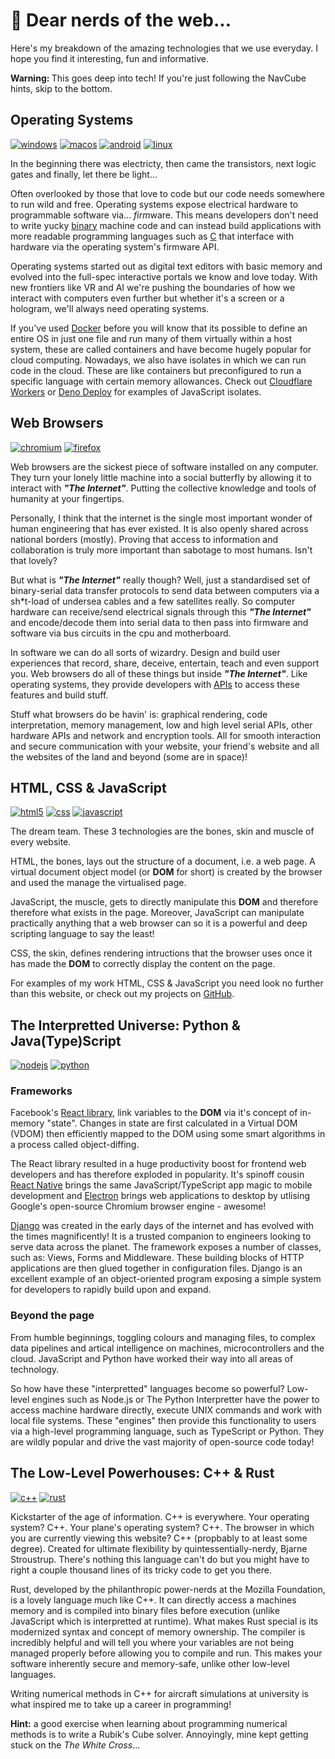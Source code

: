 # 🤖 Dear nerds of the web...

Here's my breakdown of the amazing technologies that we use everyday. I hope you find it interesting, fun and informative.

<strong>Warning: </strong>This goes deep into tech! If you're just following the NavCube hints, skip to the bottom.

## Operating Systems

<div class="row justify-center">
  <a target="_blank" href="https://windows.com"><img class="icon" src="/icons/windows.svg" alt="windows"></a>
  <a target="_blank" href="https://www.apple.com/macos/"><img class="icon" src="/icons/macos.svg" alt="macos"></a>
  <a target="_blank" href="https://android.com"><img class="icon" src="/icons/android.svg" alt="android"></a>
  <a target="_blank" href="https://www.opengroup.org/membership/forums/platform/unix"><img class="icon" src="/icons/linux.svg" alt="linux"></a>
</div>

In the beginning there was electricty, then came the transistors, next logic gates and finally, let there be light...

Often overlooked by those that love to code but our code needs somewhere to run wild and free. Operating systems expose electrical hardware to programmable software via... <i>firm</i>ware. This means developers don't need to write yucky <a target="_blank" href="https://en.wikipedia.org/wiki/Binary_code">binary</a> machine code and can instead build applications with more readable programming languages such as <a target="_blank" href="https://en.wikipedia.org/wiki/C_(programming_language)">C</a> that interface with hardware via the operating system's firmware API.

Operating systems started out as digital text editors with basic memory and evolved into the full-spec interactive portals we know and love today. With new frontiers like VR and AI we're pushing the boundaries of how we interact with computers even further but whether it's a screen or a hologram, we'll always need operating systems.

If you've used <a href="https://www.docker.com/">Docker</a> before you will know that its possible to define an entire OS in just one file and run many of them virtually within a host system, these are called containers and have become hugely popular for cloud computing. Nowadays, we also have isolates in which we can run code in the cloud. These are like containers but preconfigured to run a specific language with certain memory allowances. Check out <a href="https://workers.cloudflare.com/">Cloudflare Workers</a> or <a href="https://deno.com/deploy">Deno Deploy</a> for examples of JavaScript isolates.

## Web Browsers

<div class="row justify-center">
  <a target="_blank" href="https://www.chromium.org"><img class="icon" src="/icons/chromium.svg" alt="chromium"></a>
  <a target="_blank" href="https://www.mozilla.org/firefox/"><img class="icon" src="/icons/firefox.svg" alt="firefox"></a>
</div>

Web browsers are the sickest piece of software installed on any computer. They turn your lonely little machine into a social butterfly by allowing it to interact with <strong><i>"The Internet"</i></strong>. Putting the collective knowledge and tools of humanity at your fingertips.

Personally, I think that the internet is the single most important wonder of human engineering that has ever existed. It is also openly shared across national borders (mostly). Proving that access to information and collaboration is truly more important than sabotage to most humans. Isn't that lovely?

But what is <strong><i>"The Internet"</i></strong> really though? Well, just a standardised set of binary-serial data transfer protocols to send data between computers via a sh\*t-load of undersea cables and a few satellites really. So computer hardware can receive/send electrical signals through this <strong><i>"The Internet"</i></strong> and encode/decode them into serial data to then pass into firmware and software via bus circuits in the cpu and motherboard.

In software we can do all sorts of wizardry. Design and build user experiences that record, share, deceive, entertain, teach and even support you. Web browsers do all of these things but inside <strong><i>"The Internet"</i></strong>. Like operating systems, they provide developers with <a href="https://developer.mozilla.org/en-US/docs/Web/API">APIs</a> to access these features and build stuff.

Stuff what browsers do be havin' is: graphical rendering, code interpretation, memory management, low and high level serial APIs, other hardware APIs and network and encryption tools. All for smooth interaction and secure communication with your website, your friend's website and all the websites of the land and beyond (some are in space)!

## HTML, CSS & JavaScript

<div class="row justify-center">
  <a target="_blank" href="https://developer.mozilla.org/docs/Web/HTML5"><img class="icon" src="/icons/html5.svg" alt="html5"></a>
  <a target="_blank" href="https://developer.mozilla.org/docs/Web/CSS"><img class="icon" src="/icons/css.svg" alt="css"></a>
  <a target="_blank" href="https://developer.mozilla.org/docs/Web/JavaScript"><img class="icon" src="/icons/javascript.svg" alt="javascript"></a>
</div>

The dream team. These 3 technologies are the bones, skin and muscle of every website.

HTML, the bones, lays out the structure of a document, i.e. a web page. A virtual document object model (or **DOM** for short) is created by the browser and used the manage the virtualised page.

JavaScript, the muscle, gets to directly manipulate this **DOM** and therefore therefore what exists in the page. Moreover, JavaScript can manipulate practically anything that a web browser can so it is a powerful and deep scripting language to say the least!

CSS, the skin, defines rendering intructions that the browser uses once it has made the **DOM** to correctly display the content on the page.

For examples of my work HTML, CSS & JavaScript you need look no further than this website, or check out my projects on <a target="_blank" href="https://github.com/sebringrose">GitHub</a>.

## The Interpretted Universe: Python & Java(Type)Script

<div class="row justify-center">
  <a target="_blank" href="https://nodejs.org"><img class="icon" src="/icons/nodejs.svg" alt="nodejs"></a>
  <a target="_blank" href="https://www.python.org"><img class="icon" src="/icons/python.svg" alt="python"></a>
</div>

### Frameworks

Facebook's <a target="_blank" href="https://reactjs.org/">React library</a>, link variables to the **DOM** via it's concept of in-memory "state". Changes in state are first calculated in a Virtual DOM (VDOM) then efficiently mapped to the DOM using some smart algorithms in a process called object-diffing.

The React library resulted in a huge productivity boost for frontend web developers and has therefore exploded in popularity. It's spinoff cousin <a target="_blank" href="https://reactnative.dev/">React Native</a> brings the same JavaScript/TypeScript app magic to mobile development and <a target="_blank" href="https://www.electronjs.org/">Electron</a> brings web applications to desktop by utlising Google's open-source Chromium browser engine - awesome!

<a target="_blank" href="https://www.djangoproject.com/">Django</a> was created in the early days of the internet and has evolved with the times magnificently! It is a trusted companion to engineers looking to serve data across the planet. The framework exposes a number of classes, such as: Views, Forms and Middleware. These building blocks of HTTP applications are then glued together in configuration files. Django is an excellent example of an object-oriented program exposing a simple system for developers to rapidly build upon and expand.

### Beyond the page

From humble beginnings, toggling colours and managing files, to complex data pipelines and artical intelligence on machines, microcontrollers and the cloud. JavaScript and Python have worked their way into all areas of technology.

So how have these "interpretted" languages become so powerful? Low-level engines such as Node.js or The Python Interpretter have the power to access machine hardware directly, execute UNIX commands and work with local file systems. These "engines" then provide this functionality to users via a high-level programming language, such as TypeScript or Python. They are wildly popular and drive the vast majority of open-source code today!

## The Low-Level Powerhouses: C++ & Rust

<div class="row justify-center">
  <a target="_blank" href="https://isocpp.org"><img class="icon" src="/icons/c++.svg" alt="c++"></a>
  <a target="_blank" href="https://www.rust-lang.org/"><img class="icon" src="/icons/rust.svg" alt="rust"></a>
</div>

Kickstarter of the age of information. C++ is everywhere. Your operating system? C++. Your plane's operating system? C++. The browser in which you are currently viewing this website? C++ (propbably to at least some degree). Created for ultimate flexibility by quintessentially-nerdy, Bjarne Stroustrup. There's nothing this language can't do but you might have to right a couple thousand lines of its tricky code to get you there.

Rust, developed by the philanthropic power-nerds at the Mozilla Foundation, is a lovely language much like C++. It can directly access a machines memory and is compiled into binary files before execution (unlike JavaScript which is interpretted at runtime). What makes Rust special is its modernized syntax and concept of memory ownership. The compiler is incredibly helpful and will tell you where your variables are not being managed properly before allowing you to compile and run. This makes your software inherently secure and memory-safe, unlike other low-level languages.

Writing numerical methods in C++ for aircraft simulations at university is what inspired me to take up a career in programming!

**Hint:** a good exercise when learning about programming numerical methods is to write a Rubik's Cube solver. Annoyingly, mine kept getting stuck on the <i>The White Cross</i>...
